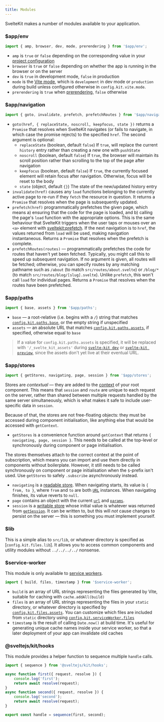 ```yaml
---
title: Modules
---
```


SvelteKit makes a number of modules available to your application.

### $app/env

```js
import { amp, browser, dev, mode, prerendering } from '$app/env';
```

- `amp` is `true` or `false` depending on the corresponding value in your [project configuration](#configuration)
- `browser` is `true` or `false` depending on whether the app is running in the browser or on the server
- `dev` is `true` in development mode, `false` in production
- `mode` is the [Vite mode](https://vitejs.dev/guide/env-and-mode.html#modes), which is `development` in dev mode or `production` during build unless configured otherwise in `config.kit.vite.mode`.
- `prerendering` is `true` when [prerendering](#ssr-and-javascript-prerender), `false` otherwise

### $app/navigation

```js
import { goto, invalidate, prefetch, prefetchRoutes } from '$app/navigation';
```

- `goto(href, { replaceState, noscroll, keepfocus, state })` returns a `Promise` that resolves when SvelteKit navigates (or fails to navigate, in which case the promise rejects) to the specified `href`. The second argument is optional:
  - `replaceState` (boolean, default `false`) If `true`, will replace the current `history` entry rather than creating a new one with `pushState`
  - `noscroll` (boolean, default `false`) If `true`, the browser will maintain its scroll position rather than scrolling to the top of the page after navigation
  - `keepfocus` (boolean, default `false`) If `true`, the currently focused element will retain focus after navigation. Otherwise, focus will be reset to the body
  - `state` (object, default `{}`) The state of the new/updated history entry
- `invalidate(href)` causes any `load` functions belonging to the currently active page to re-run if they `fetch` the resource in question. It returns a `Promise` that resolves when the page is subsequently updated.
- `prefetch(href)` programmatically prefetches the given page, which means a) ensuring that the code for the page is loaded, and b) calling the page's `load` function with the appropriate options. This is the same behaviour that SvelteKit triggers when the user taps or mouses over an `<a>` element with [sveltekit:prefetch](#anchor-options-sveltekit-prefetch). If the next navigation is to `href`, the values returned from `load` will be used, making navigation instantaneous. Returns a `Promise` that resolves when the prefetch is complete.
- `prefetchRoutes(routes)` — programmatically prefetches the code for routes that haven't yet been fetched. Typically, you might call this to speed up subsequent navigation. If no argument is given, all routes will be fetched; otherwise, you can specify routes by any matching pathname such as `/about` (to match `src/routes/about.svelte`) or `/blog/*` (to match `src/routes/blog/[slug].svelte`). Unlike `prefetch`, this won't call `load` for individual pages. Returns a `Promise` that resolves when the routes have been prefetched.

### $app/paths

```js
import { base, assets } from '$app/paths';
```

- `base` — a root-relative (i.e. begins with a `/`) string that matches [`config.kit.paths.base`](#configuration-paths), or the empty string if unspecified
- `assets` — an absolute URL that matches [`config.kit.paths.assets`](#configuration-paths), if specified, otherwise equal to `base`

> If a value for `config.kit.paths.assets` is specified, it will be replaced with `'/_svelte_kit_assets'` during [`svelte-kit dev`](#command-line-interface-svelte-kit-dev) or [`svelte-kit preview`](#command-line-interface-svelte-kit-preview), since the assets don't yet live at their eventual URL.

### $app/stores

```js
import { getStores, navigating, page, session } from '$app/stores';
```

Stores are _contextual_ — they are added to the [context](https://svelte.dev/tutorial/context-api) of your root component. This means that `session` and `route` are unique to each request on the server, rather than shared between multiple requests handled by the same server simultaneously, which is what makes it safe to include user-specific data in `session`.

Because of that, the stores are not free-floating objects: they must be accessed during component initialisation, like anything else that would be accessed with `getContext`.

- `getStores` is a convenience function around `getContext` that returns `{ navigating, page, session }`. This needs to be called at the top-level or synchronously during component or page initialisation.

The stores themselves attach to the correct context at the point of subscription, which means you can import and use them directly in components without boilerplate. However, it still needs to be called synchronously on component or page initialisation when the `$`-prefix isn't used. Use `getStores` to safely `.subscribe` asynchronously instead.

- `navigating` is a [readable store](https://svelte.dev/tutorial/readable-stores). When navigating starts, its value is `{ from, to }`, where `from` and `to` are both [`URL`](https://developer.mozilla.org/en-US/docs/Web/API/URL) instances. When navigating finishes, its value reverts to `null`.
- `page` contains an object with the current [`url`](https://developer.mozilla.org/en-US/docs/Web/API/URL) and [`params`](#loading-input-params).
- `session` is a [writable store](https://svelte.dev/tutorial/writable-stores) whose initial value is whatever was returned from [`getSession`](#hooks-getsession). It can be written to, but this will _not_ cause changes to persist on the server — this is something you must implement yourself.

### $lib

This is a simple alias to `src/lib`, or whatever directory is specified as [`config.kit.files.lib`]. It allows you to access common components and utility modules without `../../../../` nonsense.

### $service-worker

This module is only available to [service workers](#service-workers).

```js
import { build, files, timestamp } from '$service-worker';
```

- `build` is an array of URL strings representing the files generated by Vite, suitable for caching with `cache.addAll(build)`
- `files` is an array of URL strings representing the files in your `static` directory, or whatever directory is specified by [`config.kit.files.assets`](#configuration). You can customize which files are included from `static` directory using [`config.kit.serviceWorker.files`](#configuration)
- `timestamp` is the result of calling `Date.now()` at build time. It's useful for generating unique cache names inside your service worker, so that a later deployment of your app can invalidate old caches

### @sveltejs/kit/hooks

This module provides a helper function to sequence multiple `handle` calls.

```js
import { sequence } from '@sveltejs/kit/hooks';

async function first({ request, resolve }) {
	console.log('first');
	return await resolve(request);
}
async function second({ request, resolve }) {
	console.log('second');
	return await resolve(request);
}

export const handle = sequence(first, second);
```
